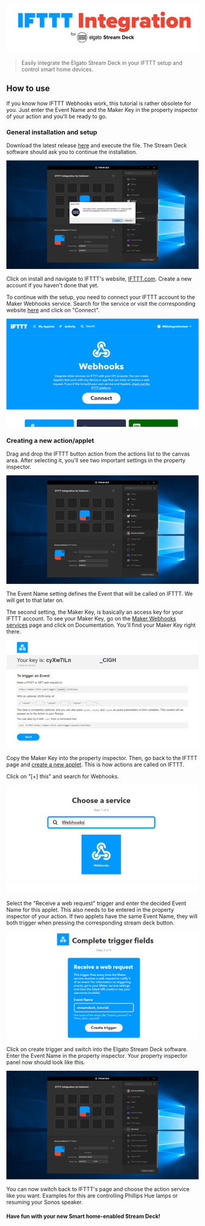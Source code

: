 ![IFTTT Integration for Elgato Stream Deck](resources/readme/integration-logo.png "IFTTT Integration for Elgato Stream Deck")
> Easily integrate the Elgato Stream Deck in your IFTTT setup and control smart home devices.

## How to use

If you know how IFTTT Webhooks work, this tutorial is rather obsolete for you. Just enter the Event Name and the Maker Key in the property inspector of your action and you'll be ready to go.

### General installation and setup
Download the latest release [here](https://github.com/tobimori/streamdeck-ifttt/releases/latest "Hello from the other side...") and execute the file. The Stream Deck software should ask you to continue the installation.

![Installation](resources/readme/installation.png)

Click on install and navigate to IFTTT's website, [IFTTT.com](https://ifttt.com).
Create a new account if you haven't done that yet. 

To continue with the setup, you need to connect your IFTTT account to the Maker Webhooks service. Search for the service or visit the corresponding website [here](https://ifttt.com/services/maker_webhooks) and click on "Connect".

![Connect](resources/readme/connect.png)

### Creating a new action/applet

Drag and drop the IFTTT button action from the actions list to the canvas area.
After selecting it, you'll see two important settings in the property inspector. 

![Settings](resources/readme/settings.png)

The Event Name setting defines the Event that will be called on IFTTT. We will get to that later on.

The second setting, the Maker Key, is basically an access key for your IFTTT account. To see your Maker Key, go on the [Maker Webhooks services]() page and click on Documentation. You'll find your Maker Key right there.

![Documentation](resources/readme/documentation.png)

Copy the Maker Key into the property inspector. Then, go back to the IFTTT page and [create a new applet](https://ifttt.com/create). This is how actions are called on IFTTT. 

Click on "[+] this" and search for Webhooks.

![Search](resources/readme/search.png)

Select the "Receive a web request" trigger and enter the decided Event Name for this applet. This also needs to be entered in the property inspector of your action. If two applets have the same Event Name, they will both trigger when pressing the corresponding stream deck button.

![Event Name](resources/readme/eventname.png)

Click on create trigger and switch into the Elgato Stream Deck software. Enter the Event Name in the property inspector. Your property inspector panel now should look like this.

![Property Inspector](resources/readme/done.png)

You can now switch back to IFTTT's page and choose the action service like you want. Examples for this are controlling Phillips Hue lamps or resuming your Sonos speaker.

#### Have fun with your new Smart home-enabled Stream Deck!
